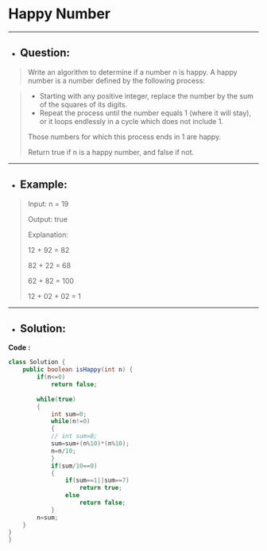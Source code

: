 # Happy Number
---
- ## Question:
> Write an algorithm to determine if a number n is happy.
> A happy number is a number defined by the following process:

>- Starting with any positive integer, replace the number by the sum of the squares of its digits.
>- Repeat the process until the number equals 1 (where it will stay), or it loops endlessly in a cycle which does not include 1.
>
> Those numbers for which this process ends in 1 are happy.
> 
> Return true if n is a happy number, and false if not.
---
- ## Example:
> Input: n = 19
> 
> Output: true
> 
> Explanation:
> 
> 12 + 92 = 82
> 
> 82 + 22 = 68
> 
> 62 + 82 = 100
> 
> 12 + 02 + 02 = 1
---
- ## Solution:
**Code :**
```java
class Solution {
    public boolean isHappy(int n) {
        if(n<=0)
            return false;
        
        while(true)
        {
            int sum=0;
            while(n!=0)
            {
            // int sum=0;
            sum=sum+(n%10)*(n%10);
            n=n/10;
            }
            if(sum/10==0)
            {
                if(sum==1||sum==7)
                    return true;
                else
                    return false;
            }
        n=sum;
    }
}
}
